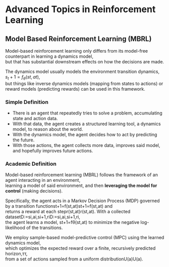 # Advanced Topics in Reinforcement Learning

## Model Based Reinforcement Learning (MBRL)

Model-based reinforcement learning only differs from its model-free counterpart in learning a dynamics model,  
but that has substantial downstream effects on how the decisions are made.

The dynamics model usually models the environment transition dynamics, $s_t+1=f_θ(st,at)$,  
but things like inverse dynamics models (mapping from states to actions) or reward models (predicting rewards) can be used in this framework.

### Simple Definition

- There is an agent that repeatedly tries to solve a problem, accumulating state and action data.
- With that data, the agent creates a structured learning tool, a dynamics model, to reason about the world.
- With the dynamics model, the agent decides how to act by predicting the future.
- With those actions, the agent collects more data, improves said model, and hopefully improves future actions.

### Academic Definition

Model-based reinforcement learning (MBRL) follows the framework of an agent interacting in an environment,  
learning a model of said environment, and then **leveraging the model for control** (making decisions).

Specifically, the agent acts in a Markov Decision Process (MDP) governed by a transition functionst+1=f(st,at)st+1​=f(st​,at​) and  
returns a reward at each stepr(st,at)r(st​,at​). With a collected datasetD:=si,ai,si+1,riD:=si​,ai​,si+1​,ri​,  
the agent learns a model, st+1=fθ(st,at) to minimize the negative log-likelihood of the transitions.

We employ sample-based model-predictive control (MPC) using the learned dynamics model,  
which optimizes the expected reward over a finite, recursively predicted horizon,ττ,  
from a set of actions sampled from a uniform distributionU(a)U(a).